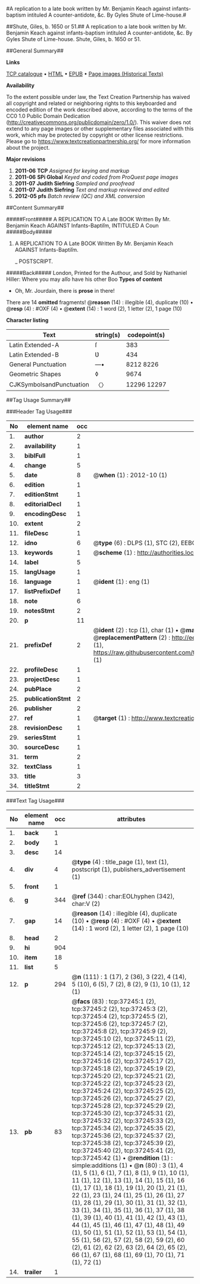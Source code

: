 #A replication to a late book written by Mr. Benjamin Keach against infants-baptism intituled A counter-antidote, &c. By Gyles Shute of Lime-house.#

##Shute, Giles, b. 1650 or 51.##
A replication to a late book written by Mr. Benjamin Keach against infants-baptism intituled A counter-antidote, &c. By Gyles Shute of Lime-house.
Shute, Giles, b. 1650 or 51.

##General Summary##

**Links**

[TCP catalogue](http://www.ota.ox.ac.uk/tcp/)  • 
[HTML](http://tei.it.ox.ac.uk/tcp/Texts-HTML/free/A60/A60172.html)  • 
[EPUB](http://tei.it.ox.ac.uk/tcp/Texts-EPUB/free/A60/A60172.epub) • 
[Page images (Historical Texts)](https://historicaltexts.jisc.ac.uk/eebo-99832771e)

**Availability**

To the extent possible under law, the Text Creation Partnership has waived all copyright and related or neighboring rights to this keyboarded and encoded edition of the work described above, according to the terms of the CC0 1.0 Public Domain Dedication (http://creativecommons.org/publicdomain/zero/1.0/). This waiver does not extend to any page images or other supplementary files associated with this work, which may be protected by copyright or other license restrictions. Please go to https://www.textcreationpartnership.org/ for more information about the project.

**Major revisions**

1. __2011-06__ __TCP__ *Assigned for keying and markup*
1. __2011-06__ __SPi Global__ *Keyed and coded from ProQuest page images*
1. __2011-07__ __Judith Siefring__ *Sampled and proofread*
1. __2011-07__ __Judith Siefring__ *Text and markup reviewed and edited*
1. __2012-05__ __pfs__ *Batch review (QC) and XML conversion*

##Content Summary##

#####Front#####
A REPLICATION TO A Late BOOK Written By Mr. Benjamin Keach AGAINST Infants-Baptiſm, INTITULED A Coun
#####Body#####

1. A REPLICATION TO A Late BOOK Written By Mr. Benjamin Keach AGAINST Infants-Baptiſm.

    _ POSTSCRIPT.

#####Back#####
London, Printed for the Authour, and Sold by Nathaniel Hiller: Where you may alſo have his other Boo
**Types of content**

  * Oh, Mr. Jourdain, there is **prose** in there!

There are 14 **omitted** fragments! 
 @__reason__ (14) : illegible (4), duplicate (10)  •  @__resp__ (4) : #OXF (4)  •  @__extent__ (14) : 1 word (2), 1 letter (2), 1 page (10)

**Character listing**


|Text|string(s)|codepoint(s)|
|---|---|---|
|Latin Extended-A|ſ|383|
|Latin Extended-B|Ʋ|434|
|General Punctuation|—•|8212 8226|
|Geometric Shapes|◊|9674|
|CJKSymbolsandPunctuation|〈〉|12296 12297|

##Tag Usage Summary##

###Header Tag Usage###

|No|element name|occ|attributes|
|---|---|---|---|
|1.|__author__|2||
|2.|__availability__|1||
|3.|__biblFull__|1||
|4.|__change__|5||
|5.|__date__|8| @__when__ (1) : 2012-10 (1)|
|6.|__edition__|1||
|7.|__editionStmt__|1||
|8.|__editorialDecl__|1||
|9.|__encodingDesc__|1||
|10.|__extent__|2||
|11.|__fileDesc__|1||
|12.|__idno__|6| @__type__ (6) : DLPS (1), STC (2), EEBO-CITATION (1), PROQUEST (1), VID (1)|
|13.|__keywords__|1| @__scheme__ (1) : http://authorities.loc.gov/ (1)|
|14.|__label__|5||
|15.|__langUsage__|1||
|16.|__language__|1| @__ident__ (1) : eng (1)|
|17.|__listPrefixDef__|1||
|18.|__note__|6||
|19.|__notesStmt__|2||
|20.|__p__|11||
|21.|__prefixDef__|2| @__ident__ (2) : tcp (1), char (1)  •  @__matchPattern__ (2) : ([0-9\-]+):([0-9IVX]+) (1), (.+) (1)  •  @__replacementPattern__ (2) : http://eebo.chadwyck.com/downloadtiff?vid=$1&page=$2 (1), https://raw.githubusercontent.com/textcreationpartnership/Texts/master/tcpchars.xml#$1 (1)|
|22.|__profileDesc__|1||
|23.|__projectDesc__|1||
|24.|__pubPlace__|2||
|25.|__publicationStmt__|2||
|26.|__publisher__|2||
|27.|__ref__|1| @__target__ (1) : http://www.textcreationpartnership.org/docs/. (1)|
|28.|__revisionDesc__|1||
|29.|__seriesStmt__|1||
|30.|__sourceDesc__|1||
|31.|__term__|2||
|32.|__textClass__|1||
|33.|__title__|3||
|34.|__titleStmt__|2||


###Text Tag Usage###

|No|element name|occ|attributes|
|---|---|---|---|
|1.|__back__|1||
|2.|__body__|1||
|3.|__desc__|14||
|4.|__div__|4| @__type__ (4) : title_page (1), text (1), postscript (1), publishers_advertisement (1)|
|5.|__front__|1||
|6.|__g__|344| @__ref__ (344) : char:EOLhyphen (342), char:V (2)|
|7.|__gap__|14| @__reason__ (14) : illegible (4), duplicate (10)  •  @__resp__ (4) : #OXF (4)  •  @__extent__ (14) : 1 word (2), 1 letter (2), 1 page (10)|
|8.|__head__|2||
|9.|__hi__|904||
|10.|__item__|18||
|11.|__list__|5||
|12.|__p__|294| @__n__ (111) : 1 (17), 2 (36), 3 (22), 4 (14), 5 (10), 6 (5), 7 (2), 8 (2), 9 (1), 10 (1), 12 (1)|
|13.|__pb__|83| @__facs__ (83) : tcp:37245:1 (2), tcp:37245:2 (2), tcp:37245:3 (2), tcp:37245:4 (2), tcp:37245:5 (2), tcp:37245:6 (2), tcp:37245:7 (2), tcp:37245:8 (2), tcp:37245:9 (2), tcp:37245:10 (2), tcp:37245:11 (2), tcp:37245:12 (2), tcp:37245:13 (2), tcp:37245:14 (2), tcp:37245:15 (2), tcp:37245:16 (2), tcp:37245:17 (2), tcp:37245:18 (2), tcp:37245:19 (2), tcp:37245:20 (2), tcp:37245:21 (2), tcp:37245:22 (2), tcp:37245:23 (2), tcp:37245:24 (2), tcp:37245:25 (2), tcp:37245:26 (2), tcp:37245:27 (2), tcp:37245:28 (2), tcp:37245:29 (2), tcp:37245:30 (2), tcp:37245:31 (2), tcp:37245:32 (2), tcp:37245:33 (2), tcp:37245:34 (2), tcp:37245:35 (2), tcp:37245:36 (2), tcp:37245:37 (2), tcp:37245:38 (2), tcp:37245:39 (2), tcp:37245:40 (2), tcp:37245:41 (2), tcp:37245:42 (1)  •  @__rendition__ (1) : simple:additions (1)  •  @__n__ (80) : 3 (1), 4 (1), 5 (1), 6 (1), 7 (1), 8 (1), 9 (1), 10 (1), 11 (1), 12 (1), 13 (1), 14 (1), 15 (1), 16 (1), 17 (1), 18 (1), 19 (1), 20 (1), 21 (1), 22 (1), 23 (1), 24 (1), 25 (1), 26 (1), 27 (1), 28 (1), 29 (1), 30 (1), 31 (1), 32 (1), 33 (1), 34 (1), 35 (1), 36 (1), 37 (1), 38 (1), 39 (1), 40 (1), 41 (1), 42 (1), 43 (1), 44 (1), 45 (1), 46 (1), 47 (1), 48 (1), 49 (1), 50 (1), 51 (1), 52 (1), 53 (1), 54 (1), 55 (1), 56 (2), 57 (2), 58 (2), 59 (2), 60 (2), 61 (2), 62 (2), 63 (2), 64 (2), 65 (2), 66 (1), 67 (1), 68 (1), 69 (1), 70 (1), 71 (1), 72 (1)|
|14.|__trailer__|1||
